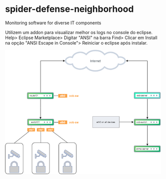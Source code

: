 # spider-defense-neighborhood
Monitoring software for diverse IT components

Utilizem um addon para visualizar melhor os logs no console do eclipse.
Help> Eclipse Marketplace> Digitar "ANSI" na barra Find> Clicar em Install na opção "ANSI Escape in Console"> Reiniciar o eclipse após instalar.


<img src="https://github.com/leogimenes/spider-defense-neighborhood/blob/main/Topology.png" title="Network Topology" />
